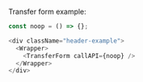 Transfer form example:

```js
const noop = () => {};

<div className="header-example">
  <Wrapper>
    <TransferForm callAPI={noop} />
  </Wrapper>
</div>
```
